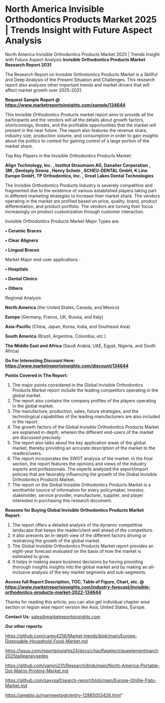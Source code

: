 # North America Invisible Orthodontics Products Market 2025 | Trends Insight with Future Aspect Analysis
North America Invisible Orthodontics Products Market 2025 | Trends Insight with Future Aspect Analysis
<strong>Invisible Orthodontics Products Market Research Report 2031</strong>

The Research Report on Invisible Orthodontics Products Market is a Skillful and Deep Analysis of the Present Situation and Challenges. This research report also analyzes other important trends and market drivers that will affect market growth over 2025-2031.

<strong>Request Sample Report @ <a href=https://www.marketreportsinsights.com/sample/134644>https://www.marketreportsinsights.com/sample/134644</a></strong>

This Invisible Orthodontics Products market report aims to provide all the participants and the vendors will all the details about growth factors, shortcomings, threats, and the profitable opportunities that the market will present in the near future. The report also features the revenue share, industry size, production volume, and consumption in order to gain insights about the politics to contest for gaining control of a large portion of the market share.

Top Key Players in the Invisible Orthodontics Products Market:

<strong>Align Technology, Inc. , Institut Straumann AG, Danaher Corporation , 3M , Dentsply Sirona , Henry Schein , SCHEU-DENTAL GmbH, K Line Europe GmbH, TP Orthodontics, Inc. , Great Lakes Dental Technologies</strong>

The Invisible Orthodontics Products Industry is severely competitive and fragmented due to the existence of various established players taking part in different marketing strategies to increase their market share. The vendors operating in the market are profiled based on price, quality, brand, product differentiation, and product portfolio. The vendors are turning their focus increasingly on product customization through customer interaction.

Invisible Orthodontics Products Market Major Types are:

<strong>• Ceramic Braces 

• Clear Aligners  

• Lingual Braces</strong>

Market Major end-user applications :

<strong>• Hospitals 

• Dental Clinics 

• Others</strong>

Regional Analysis

</u><strong><b>North America</b></strong> (the United States, Canada, and Mexico)

<strong><b>Europe </b></strong>(Germany, France, UK, Russia, and Italy)

<strong><b>Asia-Pacific</b></strong> (China, Japan, Korea, India, and Southeast Asia)

<strong><b>South America</b></strong> (Brazil, Argentina, Colombia, etc.)

<strong><b>The Middle East and Africa</b></strong> (Saudi Arabia, UAE, Egypt, Nigeria, and South Africa)

<strong>Go For Interesting Discount Here: <a href=https://www.marketreportsinsights.com/discount/134644>https://www.marketreportsinsights.com/discount/134644</a></strong>

<strong>Points Covered in The Report:</strong>
<ol>
  <li>The major points considered in the Global Invisible Orthodontics Products Market report include the leading competitors operating in the global market.</li>
  <li>The report also contains the company profiles of the players operating in the global market.</li>
  <li>The manufacture, production, sales, future strategies, and the technological capabilities of the leading manufacturers are also included in the report.</li>
  <li>The growth factors of the Global Invisible Orthodontics Products Market are explained in-depth, wherein the different end-users of the market are discussed precisely.</li>
  <li>The report also talks about the key application areas of the global market, thereby providing an accurate description of the market to the readers/users.</li>
  <li>The report incorporates the SWOT analysis of the market. In the final section, the report features the opinions and views of the industry experts and professionals. The experts analyzed the export/import policies that are favorably influencing the growth of the Global Invisible Orthodontics Products Market.</li>
  <li>The report on the Global Invisible Orthodontics Products Market is a worthwhile source of information for every policymaker, investor, stakeholder, service provider, manufacturer, supplier, and player interested in purchasing this research document.</li>
</ol>
<strong>Reasons for Buying Global Invisible Orthodontics Products Market Report:</strong>

<ol>
  <li>The report offers a detailed analysis of the dynamic competitive landscape that keeps the reader/client well ahead of the competitors.</li>
  <li>It also presents an in-depth view of the different factors driving or restraining the growth of the global market.</li>
  <li>The Global Invisible Orthodontics Products Market report provides an eight-year forecast evaluated on the basis of how the market is estimated to grow.</li>
  <li>It helps in making aware business decisions by having providing thorough insights insights into the global market and by making an all-inclusive analysis of the key market segments and sub-segments.</li>
</ol>
<strong>Access full Report Description, TOC, Table of Figure, Chart, etc. @ <a href=https://www.marketreportsinsights.com/industry-forecast/invisible-orthodontics-products-market-2022-134644>https://www.marketreportsinsights.com/industry-forecast/invisible-orthodontics-products-market-2022-134644</a></strong>


Thanks for reading this article; you can also get individual chapter wise section or region wise report version like Asia, United States, Europe.

<strong>Contact Us:</strong>
sales@marketreportsinsights.com

<strong>Our other reports:</strong>

<a href=https://github.com/cargo4256/Market-trends/blob/main/Europe-Disposable-Household-Food-Market.md>https://github.com/cargo4256/Market-trends/blob/main/Europe-Disposable-Household-Food-Market.md</a>

<a href=https://issuu.com/reportsinsights24/docs/chauffagelectriqueelementmarch2025tailleanalysedes>https://issuu.com/reportsinsights24/docs/chauffagelectriqueelementmarch2025tailleanalysedes</a>

<a href=https://github.com/yamini231/Research/blob/main/North-America-Portable-Dot-Matrix-Printing-Market.md>https://github.com/yamini231/Research/blob/main/North-America-Portable-Dot-Matrix-Printing-Market.md</a>

<a href=https://github.com/sayysaif/search-report/blob/main/Europe-Ghillie-Flats-Market.md>https://github.com/sayysaif/search-report/blob/main/Europe-Ghillie-Flats-Market.md</a>

<a href=https://ameblo.jp/manmeetsigh/entry-12885053426.html>https://ameblo.jp/manmeetsigh/entry-12885053426.html</a>"
